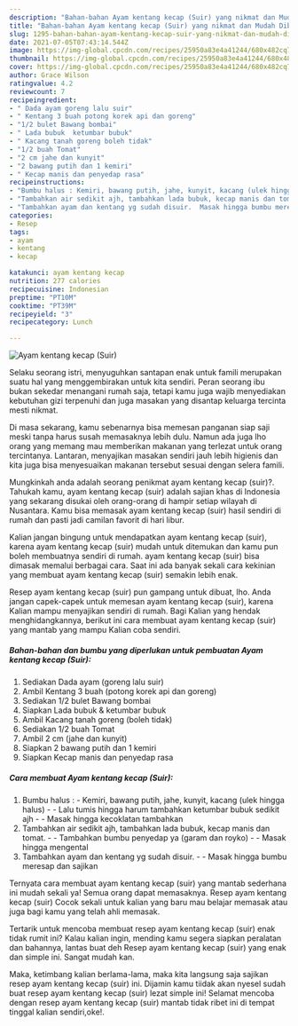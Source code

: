 ```yaml
---
description: "Bahan-bahan Ayam kentang kecap (Suir) yang nikmat dan Mudah Dibuat"
title: "Bahan-bahan Ayam kentang kecap (Suir) yang nikmat dan Mudah Dibuat"
slug: 1295-bahan-bahan-ayam-kentang-kecap-suir-yang-nikmat-dan-mudah-dibuat
date: 2021-07-05T07:43:14.544Z
image: https://img-global.cpcdn.com/recipes/25950a83e4a41244/680x482cq70/ayam-kentang-kecap-suir-foto-resep-utama.jpg
thumbnail: https://img-global.cpcdn.com/recipes/25950a83e4a41244/680x482cq70/ayam-kentang-kecap-suir-foto-resep-utama.jpg
cover: https://img-global.cpcdn.com/recipes/25950a83e4a41244/680x482cq70/ayam-kentang-kecap-suir-foto-resep-utama.jpg
author: Grace Wilson
ratingvalue: 4.2
reviewcount: 7
recipeingredient:
- " Dada ayam goreng lalu suir"
- " Kentang 3 buah potong korek api dan goreng"
- "1/2 bulet Bawang bombai"
- " Lada bubuk  ketumbar bubuk"
- " Kacang tanah goreng boleh tidak"
- "1/2 buah Tomat"
- "2 cm jahe dan kunyit"
- "2 bawang putih dan 1 kemiri"
- " Kecap manis dan penyedap rasa"
recipeinstructions:
- "Bumbu halus : Kemiri, bawang putih, jahe, kunyit, kacang (ulek hingga halus)  Lalu tumis hingga harum tambahkan ketumbar bubuk sedikit ajh  Masak hingga kecoklatan tambahkan"
- "Tambahkan air sedikit ajh, tambahkan lada bubuk, kecap manis dan tomat.  Tambahkan bumbu penyedap ya (garam dan royko)  Masak hingga mengental"
- "Tambahkan ayam dan kentang yg sudah disuir.  Masak hingga bumbu meresap dan sajikan"
categories:
- Resep
tags:
- ayam
- kentang
- kecap

katakunci: ayam kentang kecap 
nutrition: 277 calories
recipecuisine: Indonesian
preptime: "PT10M"
cooktime: "PT39M"
recipeyield: "3"
recipecategory: Lunch

---
```



![Ayam kentang kecap (Suir)](https://img-global.cpcdn.com/recipes/25950a83e4a41244/680x482cq70/ayam-kentang-kecap-suir-foto-resep-utama.jpg)

Selaku seorang istri, menyuguhkan santapan enak untuk famili merupakan suatu hal yang menggembirakan untuk kita sendiri. Peran seorang ibu bukan sekedar menangani rumah saja, tetapi kamu juga wajib menyediakan kebutuhan gizi terpenuhi dan juga masakan yang disantap keluarga tercinta mesti nikmat.

Di masa  sekarang, kamu sebenarnya bisa memesan panganan siap saji meski tanpa harus susah memasaknya lebih dulu. Namun ada juga lho orang yang memang mau memberikan makanan yang terlezat untuk orang tercintanya. Lantaran, menyajikan masakan sendiri jauh lebih higienis dan kita juga bisa menyesuaikan makanan tersebut sesuai dengan selera famili. 



Mungkinkah anda adalah seorang penikmat ayam kentang kecap (suir)?. Tahukah kamu, ayam kentang kecap (suir) adalah sajian khas di Indonesia yang sekarang disukai oleh orang-orang di hampir setiap wilayah di Nusantara. Kamu bisa memasak ayam kentang kecap (suir) hasil sendiri di rumah dan pasti jadi camilan favorit di hari libur.

Kalian jangan bingung untuk mendapatkan ayam kentang kecap (suir), karena ayam kentang kecap (suir) mudah untuk ditemukan dan kamu pun boleh membuatnya sendiri di rumah. ayam kentang kecap (suir) bisa dimasak memalui berbagai cara. Saat ini ada banyak sekali cara kekinian yang membuat ayam kentang kecap (suir) semakin lebih enak.

Resep ayam kentang kecap (suir) pun gampang untuk dibuat, lho. Anda jangan capek-capek untuk memesan ayam kentang kecap (suir), karena Kalian mampu menyajikan sendiri di rumah. Bagi Kalian yang hendak menghidangkannya, berikut ini cara membuat ayam kentang kecap (suir) yang mantab yang mampu Kalian coba sendiri.

<!--inarticleads1-->

##### Bahan-bahan dan bumbu yang diperlukan untuk pembuatan Ayam kentang kecap (Suir):

1. Sediakan  Dada ayam (goreng lalu suir)
1. Ambil  Kentang 3 buah (potong korek api dan goreng)
1. Sediakan 1/2 bulet Bawang bombai
1. Siapkan  Lada bubuk &amp; ketumbar bubuk
1. Ambil  Kacang tanah goreng (boleh tidak)
1. Sediakan 1/2 buah Tomat
1. Ambil 2 cm (jahe dan kunyit)
1. Siapkan 2 bawang putih dan 1 kemiri
1. Siapkan  Kecap manis dan penyedap rasa




<!--inarticleads2-->

##### Cara membuat Ayam kentang kecap (Suir):

1. Bumbu halus : - Kemiri, bawang putih, jahe, kunyit, kacang (ulek hingga halus) -  - Lalu tumis hingga harum tambahkan ketumbar bubuk sedikit ajh -  - Masak hingga kecoklatan tambahkan
1. Tambahkan air sedikit ajh, tambahkan lada bubuk, kecap manis dan tomat. -  - Tambahkan bumbu penyedap ya (garam dan royko) -  - Masak hingga mengental
1. Tambahkan ayam dan kentang yg sudah disuir. -  - Masak hingga bumbu meresap dan sajikan




Ternyata cara membuat ayam kentang kecap (suir) yang mantab sederhana ini mudah sekali ya! Semua orang dapat memasaknya. Resep ayam kentang kecap (suir) Cocok sekali untuk kalian yang baru mau belajar memasak atau juga bagi kamu yang telah ahli memasak.

Tertarik untuk mencoba membuat resep ayam kentang kecap (suir) enak tidak rumit ini? Kalau kalian ingin, mending kamu segera siapkan peralatan dan bahannya, lantas buat deh Resep ayam kentang kecap (suir) yang enak dan simple ini. Sangat mudah kan. 

Maka, ketimbang kalian berlama-lama, maka kita langsung saja sajikan resep ayam kentang kecap (suir) ini. Dijamin kamu tiidak akan nyesel sudah buat resep ayam kentang kecap (suir) lezat simple ini! Selamat mencoba dengan resep ayam kentang kecap (suir) mantab tidak ribet ini di tempat tinggal kalian sendiri,oke!.


